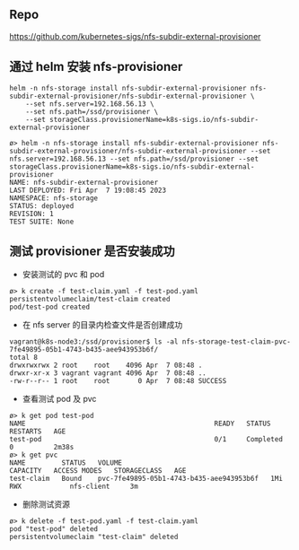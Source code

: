 ## Repo

https://github.com/kubernetes-sigs/nfs-subdir-external-provisioner

## 通过 helm 安装 nfs-provisioner

```shell
helm -n nfs-storage install nfs-subdir-external-provisioner nfs-subdir-external-provisioner/nfs-subdir-external-provisioner \
    --set nfs.server=192.168.56.13 \
    --set nfs.path=/ssd/provisioner \
    --set storageClass.provisionerName=k8s-sigs.io/nfs-subdir-external-provisioner
```

```shell
ø> helm -n nfs-storage install nfs-subdir-external-provisioner nfs-subdir-external-provisioner/nfs-subdir-external-provisioner --set nfs.server=192.168.56.13 --set nfs.path=/ssd/provisioner --set storageClass.provisionerName=k8s-sigs.io/nfs-subdir-external-provisioner
NAME: nfs-subdir-external-provisioner
LAST DEPLOYED: Fri Apr  7 19:08:45 2023
NAMESPACE: nfs-storage
STATUS: deployed
REVISION: 1
TEST SUITE: None
```

## 测试 provisioner 是否安装成功

- 安装测试的 pvc 和 pod

```shell
ø> k create -f test-claim.yaml -f test-pod.yaml
persistentvolumeclaim/test-claim created
pod/test-pod created
```

- 在 nfs server 的目录内检查文件是否创建成功

```shell
vagrant@k8s-node3:/ssd/provisioner$ ls -al nfs-storage-test-claim-pvc-7fe49895-05b1-4743-b435-aee943953b6f/
total 8
drwxrwxrwx 2 root    root    4096 Apr  7 08:48 .
drwxr-xr-x 3 vagrant vagrant 4096 Apr  7 08:48 ..
-rw-r--r-- 1 root    root       0 Apr  7 08:48 SUCCESS
```

- 查看测试 pod 及 pvc

```shell
ø> k get pod test-pod
NAME                                               READY   STATUS      RESTARTS   AGE
test-pod                                           0/1     Completed   0          2m38s
ø> k get pvc
NAME         STATUS   VOLUME                                     CAPACITY   ACCESS MODES   STORAGECLASS   AGE
test-claim   Bound    pvc-7fe49895-05b1-4743-b435-aee943953b6f   1Mi        RWX            nfs-client     3m
```

- 删除测试资源

```shell
ø> k delete -f test-pod.yaml -f test-claim.yaml
pod "test-pod" deleted
persistentvolumeclaim "test-claim" deleted
```